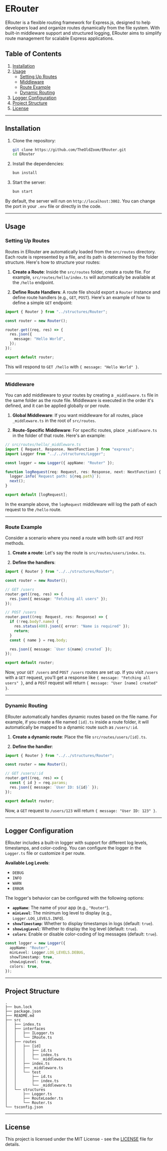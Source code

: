 # ERouter

ERouter is a flexible routing framework for Express.js, designed to help developers load and organize routes dynamically from the file system. With built-in middleware support and structured logging, ERouter aims to simplify route management for scalable Express applications.

## Table of Contents

1. [Installation](#installation)
2. [Usage](#usage)
   - [Setting Up Routes](#setting-up-routes)
   - [Middleware](#middleware)
   - [Route Example](#route-example)
   - [Dynamic Routing](#dynamic-routing)
3. [Logger Configuration](#logger-configuration)
4. [Project Structure](#project-structure)
5. [License](#license)

---

## Installation

1. Clone the repository:

   ```bash
   git clone https://github.com/TheOldZoom/ERouter.git
   cd ERouter
   ```

2. Install the dependencies:

   ```bash
   bun install
   ```

3. Start the server:
   ```bash
   bun start
   ```

By default, the server will run on `http://localhost:3002`. You can change the port in your `.env` file or directly in the code.

---

## Usage

### Setting Up Routes

Routes in ERouter are automatically loaded from the `src/routes` directory. Each route is represented by a file, and its path is determined by the folder structure. Here's how to structure your routes:

1. **Create a Route**: Inside the `src/routes` folder, create a route file. For example, `src/routes/hello/index.ts` will automatically be available at the `/hello` endpoint.

2. **Define Route Handlers**: A route file should export a `Router` instance and define route handlers (e.g., `GET`, `POST`). Here's an example of how to define a simple `GET` endpoint:

```ts
import { Router } from "../structures/Router";

const router = new Router();

router.get((req, res) => {
  res.json({
    message: "Hello World",
  });
});

export default router;
```

This will respond to `GET /hello` with `{ message: "Hello World" }`.

---

### Middleware

You can add middleware to your routes by creating a `_middleware.ts` file in the same folder as the route file. Middleware is executed in the order it's defined, and it can be applied globally or per route.

1. **Global Middleware**: If you want middleware for all routes, place `_middleware.ts` in the root of `src/routes`.

2. **Route-Specific Middleware**: For specific routes, place `_middleware.ts` in the folder of that route. Here's an example:

```ts
// src/routes/hello/_middleware.ts
import { Request, Response, NextFunction } from "express";
import Logger from "../../structures/Logger";

const logger = new Logger({ appName: "Router" });

function logRequest(req: Request, res: Response, next: NextFunction) {
  logger.info(`Request path: ${req.path}`);
  next();
}

export default [logRequest];
```

In the example above, the `logRequest` middleware will log the path of each request to the `/hello` route.

---

### Route Example

Consider a scenario where you need a route with both `GET` and `POST` methods.

1. **Create a route**: Let's say the route is `src/routes/users/index.ts`.

2. **Define the handlers**:

```ts
import { Router } from "../../structures/Router";

const router = new Router();

// GET /users
router.get((req, res) => {
  res.json({ message: "Fetching all users" });
});

// POST /users
router.post((req: Request, res: Response) => {
  if (!req.body?.name) {
    res.status(400).json({ error: "Name is required" });
    return;
  }
  const { name } = req.body;

  res.json({ message: `User ${name} created` });
});

export default router;
```

Now, your `GET /users` and `POST /users` routes are set up. If you visit `/users` with a `GET` request, you’ll get a response like `{ message: "Fetching all users" }`, and a `POST` request will return `{ message: "User [name] created" }`.

---

### Dynamic Routing

ERouter automatically handles dynamic routes based on the file name. For example, if you create a file named `[id].ts` inside a route folder, it will automatically be mapped to a dynamic route such as `/users/:id`.

1. **Create a dynamic route**: Place the file `src/routes/users/[id].ts`.

2. **Define the handler**:

```ts
import { Router } from "../../structures/Router";

const router = new Router();

// GET /users/:id
router.get((req, res) => {
  const { id } = req.params;
  res.json({ message: `User ID: ${id}` });
});

export default router;
```

Now, a `GET` request to `/users/123` will return `{ message: "User ID: 123" }`.

---

## Logger Configuration

ERouter includes a built-in logger with support for different log levels, timestamps, and color-coding. You can configure the logger in the `Logger.ts` file or customize it per route.

**Available Log Levels**:

- `DEBUG`
- `INFO`
- `WARN`
- `ERROR`

The logger's behavior can be configured with the following options:

- **`appName`**: The name of your app (e.g., `"Router"`).
- **`minLevel`**: The minimum log level to display (e.g., `Logger.LOG_LEVELS.INFO`).
- **`showTimestamp`**: Whether to display timestamps in logs (default: `true`).
- **`showLogLevel`**: Whether to display the log level (default: `true`).
- **`colors`**: Enable or disable color-coding of log messages (default: `true`).

```ts
const logger = new Logger({
  appName: "Router",
  minLevel: Logger.LOG_LEVELS.DEBUG,
  showTimestamp: true,
  showLogLevel: true,
  colors: true,
});
```

---

## Project Structure

```
.
├── bun.lock
├── package.json
├── README.md
├── src
│   ├── index.ts
│   ├── interfaces
│   │   ├── ILogger.ts
│   │   └── IRoute.ts
│   ├── routes
│   │   ├── [id]
│   │   │   ├── id.ts
│   │   │   ├── index.ts
│   │   │   └── _middleware.ts
│   │   ├── index.ts
│   │   ├── _middleware.ts
│   │   └── test
│   │       ├── id.ts
│   │       ├── index.ts
│   │       └── _middleware.ts
│   └── structures
│       ├── Logger.ts
│       ├── RouteLoader.ts
│       └── Router.ts
└── tsconfig.json
```

---

## License

This project is licensed under the MIT License - see the [LICENSE](LICENSE) file for details.
